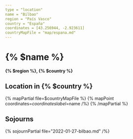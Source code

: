 ```yaml
---
type = "location"
name = "Bilbao"
region = "País Vasco"
country = "España"
coordinates = [43.256944, -2.923611]
countryMapFile = "map/espana.md"
---
```


# {% $name %}

**{% $region %}, {% $country %}**

## Location in {% $country %}

{% mapPartial file=$countryMapFile %}
  {% mapPoint coordinates=$coordinates label=$name /%}
{% /mapPartial %}

## Sojourns

{% sojournPartial file="2022-01-27-bilbao.md" /%}
